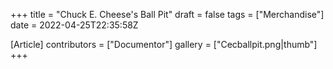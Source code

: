 +++
title = "Chuck E. Cheese's Ball Pit"
draft = false
tags = ["Merchandise"]
date = 2022-04-25T22:35:58Z

[Article]
contributors = ["Documentor"]
gallery = ["Cecballpit.png|thumb"]
+++
